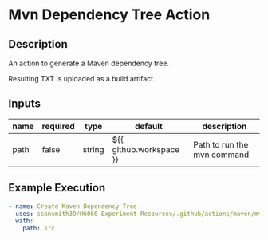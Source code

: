 # Mvn Dependency Tree Action

## Description

An action to generate a Maven dependency tree.

Resulting TXT is uploaded as a build artifact.

## Inputs

| name | required | type   | default                 | description                 |
| ---- | -------- | ------ | ----------------------- | --------------------------- |
| path | false    | string | ${{ github.workspace }} | Path to run the mvn command |

## Example Execution

```yaml
- name: Create Maven Dependency Tree
  uses: seansmith39/H6060-Experiment-Resources/.github/actions/maven/mvn-dependency-tree
  with:
    path: src
```
